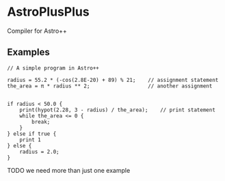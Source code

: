 # AstroPlusPlus

Compiler for Astro++

## Examples

```
// A simple program in Astro++

radius = 55.2 * (-cos(2.8E-20) + 89) % 21;    // assignment statement
the_area = π * radius ** 2;                   // another assignment


if radius < 50.0 {
    print(hypot(2.28, 3 - radius) / the_area);    // print statement
    while the_area <= 0 {
        break;
    }
} else if true {
    print 1
} else {
    radius = 2.0;
}
```

TODO we need more than just one example
